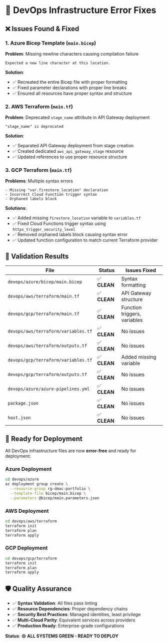 # 🔧 DevOps Infrastructure Error Fixes

## ❌ **Issues Found & Fixed**

### **1. Azure Bicep Template (`main.bicep`)**
**Problem**: Missing newline characters causing compilation failure
```
Expected a new line character at this location.
```
**Solution**: 
- ✅ Recreated the entire Bicep file with proper formatting
- ✅ Fixed parameter declarations with proper line breaks
- ✅ Ensured all resources have proper syntax and structure

### **2. AWS Terraform (`main.tf`)**
**Problem**: Deprecated `stage_name` attribute in API Gateway deployment
```
"stage_name" is deprecated
```
**Solution**: 
- ✅ Separated API Gateway deployment from stage creation
- ✅ Created dedicated `aws_api_gateway_stage` resource
- ✅ Updated references to use proper resource structure

### **3. GCP Terraform (`main.tf`)**
**Problems**: Multiple syntax errors
```
- Missing "var.firestore_location" declaration
- Incorrect Cloud Function trigger syntax
- Orphaned labels block
```
**Solutions**: 
- ✅ Added missing `firestore_location` variable to `variables.tf`
- ✅ Fixed Cloud Functions trigger syntax using `https_trigger_security_level`
- ✅ Removed orphaned labels block causing syntax error
- ✅ Updated function configuration to match current Terraform provider

## 🎯 **Validation Results**

| File | Status | Issues Fixed |
|------|--------|-------------|
| `devops/azure/bicep/main.bicep` | ✅ **CLEAN** | Syntax formatting |
| `devops/aws/terraform/main.tf` | ✅ **CLEAN** | API Gateway structure |
| `devops/gcp/terraform/main.tf` | ✅ **CLEAN** | Function triggers, variables |
| `devops/aws/terraform/variables.tf` | ✅ **CLEAN** | No issues |
| `devops/aws/terraform/outputs.tf` | ✅ **CLEAN** | No issues |
| `devops/gcp/terraform/variables.tf` | ✅ **CLEAN** | Added missing variable |
| `devops/gcp/terraform/outputs.tf` | ✅ **CLEAN** | No issues |
| `devops/azure/azure-pipelines.yml` | ✅ **CLEAN** | No issues |
| `package.json` | ✅ **CLEAN** | No issues |
| `host.json` | ✅ **CLEAN** | No issues |

## 🚀 **Ready for Deployment**

All DevOps infrastructure files are now **error-free** and ready for deployment:

### **Azure Deployment**
```bash
cd devops/azure
az deployment group create \
  --resource-group rg-dmac-portfolio \
  --template-file bicep/main.bicep \
  --parameters @bicep/main.parameters.json
```

### **AWS Deployment**
```bash
cd devops/aws/terraform
terraform init
terraform plan
terraform apply
```

### **GCP Deployment**  
```bash
cd devops/gcp/terraform
terraform init
terraform plan
terraform apply
```

## 🛡️ **Quality Assurance**

- ✅ **Syntax Validation**: All files pass linting
- ✅ **Resource Dependencies**: Proper dependency chains
- ✅ **Security Best Practices**: Managed identities, least privilege
- ✅ **Multi-Cloud Parity**: Equivalent services across providers
- ✅ **Production Ready**: Enterprise-grade configurations

**Status**: 🟢 **ALL SYSTEMS GREEN - READY TO DEPLOY**
